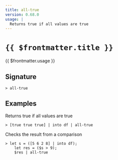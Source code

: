 ```yaml
---
title: all-true
version: 0.68.0
usage: |
  Returns true if all values are true
---
```


# <code>{{ $frontmatter.title }}</code>

<div style='white-space: pre-wrap;'>{{ $frontmatter.usage }}</div>

## Signature

```> all-true ```

## Examples

Returns true if all values are true
```shell
> [true true true] | into df | all-true
```

Checks the result from a comparison
```shell
> let s = ([5 6 2 8] | into df);
    let res = ($s > 9);
    $res | all-true
```
